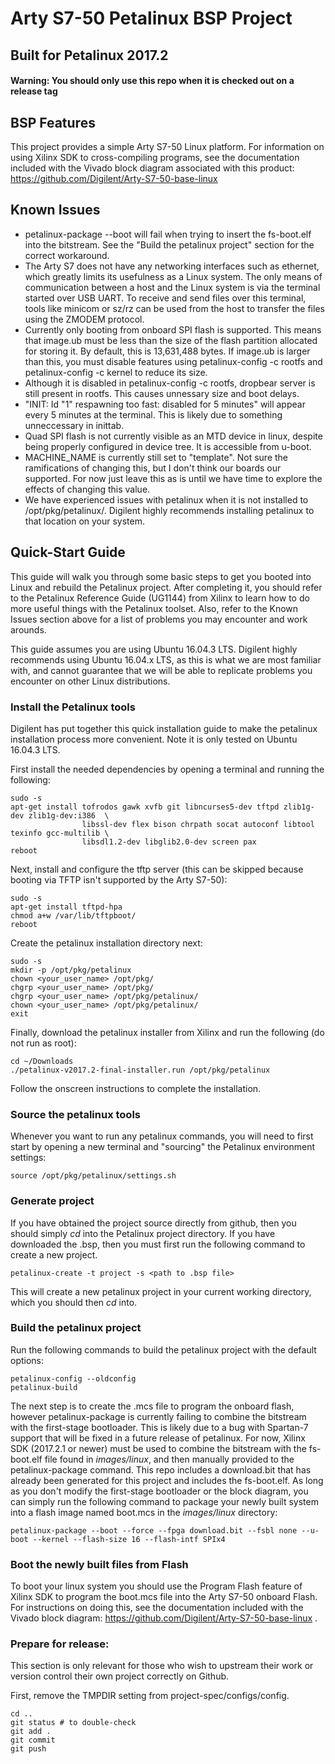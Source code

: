 # Arty S7-50 Petalinux BSP Project

## Built for Petalinux 2017.2

#### Warning: You should only use this repo when it is checked out on a release tag

## BSP Features

This project provides a simple Arty S7-50 Linux platform. For information on using Xilinx SDK to cross-compiling programs, see
the documentation included with the Vivado block diagram associated with this product: https://github.com/Digilent/Arty-S7-50-base-linux
 
## Known Issues

* petalinux-package --boot will fail when trying to insert the fs-boot.elf into the bitstream. See the "Build the petalinux project" 
  section for the correct workaround. 
* The Arty S7 does not have any networking interfaces such as ethernet, which greatly limits its usefulness as a Linux system. The only
  means of communication between a host and the Linux system is via the terminal started over USB UART. To receive and send files over this
  terminal, tools like minicom or sz/rz can be used from the host to transfer the files using the ZMODEM protocol.
* Currently only booting from onboard SPI flash is supported. This means that image.ub must be less than the size of the flash
  partition allocated for storing it. By default, this is 13,631,488 bytes. If image.ub is larger than this, you must disable
  features using petalinux-config -c rootfs and petalinux-config -c kernel to reduce its size.
* Although it is disabled in petalinux-config -c rootfs, dropbear server is still present in rootfs. This causes unnessary size
  and boot delays.
* "INIT: Id "1" respawning too fast: disabled for 5 minutes" will appear every 5 minutes at the terminal. This is likely due to
  something unneccessary in inittab.
* Quad SPI flash is not currently visible as an MTD device in linux, despite being properly configured in device tree. It is accessible from
  u-boot.
* MACHINE_NAME is currently still set to "template". Not sure the ramifications of changing this, but I don't think our boards
  our supported. For now just leave this as is until we have time to explore the effects of changing this value.
* We have experienced issues with petalinux when it is not installed to /opt/pkg/petalinux/. Digilent highly recommends installing petalinux
  to that location on your system.

## Quick-Start Guide

This guide will walk you through some basic steps to get you booted into Linux and rebuild the Petalinux project. After completing it, you should refer
to the Petalinux Reference Guide (UG1144) from Xilinx to learn how to do more useful things with the Petalinux toolset. Also, refer to the Known Issues 
section above for a list of problems you may encounter and work arounds.

This guide assumes you are using Ubuntu 16.04.3 LTS. Digilent highly recommends using Ubuntu 16.04.x LTS, as this is what we are most familiar with, and 
cannot guarantee that we will be able to replicate problems you encounter on other Linux distributions.

### Install the Petalinux tools

Digilent has put together this quick installation guide to make the petalinux installation process more convenient. Note it is only tested on Ubuntu 16.04.3 LTS. 

First install the needed dependencies by opening a terminal and running the following:

```
sudo -s
apt-get install tofrodos gawk xvfb git libncurses5-dev tftpd zlib1g-dev zlib1g-dev:i386  \
                libssl-dev flex bison chrpath socat autoconf libtool texinfo gcc-multilib \
                libsdl1.2-dev libglib2.0-dev screen pax 
reboot
```

Next, install and configure the tftp server (this can be skipped because booting via TFTP isn't supported by the Arty S7-50):

```
sudo -s
apt-get install tftpd-hpa
chmod a+w /var/lib/tftpboot/
reboot
```

Create the petalinux installation directory next:

```
sudo -s
mkdir -p /opt/pkg/petalinux
chown <your_user_name> /opt/pkg/
chgrp <your_user_name> /opt/pkg/
chgrp <your_user_name> /opt/pkg/petalinux/
chown <your_user_name> /opt/pkg/petalinux/
exit
```

Finally, download the petalinux installer from Xilinx and run the following (do not run as root):

```
cd ~/Downloads
./petalinux-v2017.2-final-installer.run /opt/pkg/petalinux
```

Follow the onscreen instructions to complete the installation.

### Source the petalinux tools

Whenever you want to run any petalinux commands, you will need to first start by opening a new terminal and "sourcing" the Petalinux environment settings:

```
source /opt/pkg/petalinux/settings.sh
```

### Generate project

If you have obtained the project source directly from github, then you should simply _cd_ into the Petalinux project directory. If you have downloaded the 
.bsp, then you must first run the following command to create a new project.

```
petalinux-create -t project -s <path to .bsp file>
```

This will create a new petalinux project in your current working directory, which you should then _cd_ into.

### Build the petalinux project

Run the following commands to build the petalinux project with the default options:

```
petalinux-config --oldconfig
petalinux-build
```
The next step is to create the .mcs file to program the onboard flash, however petalinux-package is currently failing to combine the bitstream with the
first-stage bootloader. This is likely due to a bug with Spartan-7 support that will be fixed in a future release of petalinux. For now,
Xilinx SDK (2017.2.1 or newer) must be used to combine the bitstream with the fs-boot.elf file found in _images/linux_, and then manually provided to the
petalinux-package command. This repo includes a download.bit that has already been generated for this project and includes the fs-boot.elf.
As long as you don't modify the first-stage bootloader or the block diagram, you can simply run the following command to package your
newly built system into a flash image named boot.mcs in the _images/linux_ directory:

```
petalinux-package --boot --force --fpga download.bit --fsbl none --u-boot --kernel --flash-size 16 --flash-intf SPIx4
```

### Boot the newly built files from Flash

To boot your linux system you should use the Program Flash feature of Xilinx SDK to program the boot.mcs file into the Arty S7-50 onboard
Flash. For instructions on doing this, see the documentation included with the Vivado block diagram: https://github.com/Digilent/Arty-S7-50-base-linux . 
 
### Prepare for release:

This section is only relevant for those who wish to upstream their work or version control their own project correctly on Github.

First, remove the TMPDIR setting from project-spec/configs/config.

```
cd ..
git status # to double-check
git add .
git commit
git push
```


